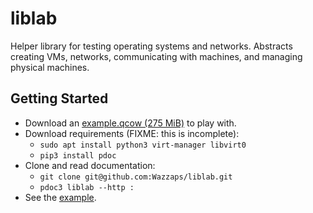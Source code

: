 # liblab

Helper library for testing operating systems and networks. Abstracts creating VMs, networks, communicating with machines, and managing physical machines.

## Getting Started

- Download an [example.qcow (275 MiB)](https://drive.google.com/file/d/1zf-rZHNu-WhAaMahXZ-_HLHuwdXRYiaa/view?usp=sharing) to play with.
- Download requirements (FIXME: this is incomplete):
  - `sudo apt install python3 virt-manager libvirt0`
  - `pip3 install pdoc`
- Clone and read documentation:
  - `git clone git@github.com:Wazzaps/liblab.git`
  - `pdoc3 liblab --http :`
- See the [example](./__main__.py).
